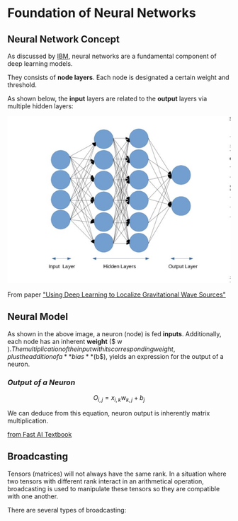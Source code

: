 # Foundation of Neural Networks

## Neural Network Concept

As discussed by [IBM](https://www.ibm.com/topics/neural-networks), neural networks are a fundamental component of deep learning models.

They consists of **node layers**. Each node is designated a certain weight and threshold. 

As shown below, the **input** layers are related to the **output** layers via multiple hidden layers:

<!----------- IMAGE ------------>
<img src="images/NEURAL_NETWORK.jpg">

From paper ["Using Deep Learning to Localize Gravitational Wave Sources"](https://www.researchgate.net/publication/335855384_Using_Deep_Learning_to_Localize_Gravitational_Wave_Sources/figures?lo=1)


## Neural Model 
As shown in the above image, a neuron (node) is fed **inputs**. Additionally, 
each node has an inherent **weight** ($ w $). The multiplication of the input 
with its corresponding weight, plus the addition of a **bias** ($b$), yields 
an expression for the output of a neuron.

### *Output of a Neuron* 

   $$ O_{i,j} = x_{i,k} w_{k,j} + b_{j} $$

We can deduce from this equation, neuron output is inherently matrix multiplication. 

[from Fast AI Textbook](https://nbviewer.org/github/fastai/fastbook/blob/master/17_foundations.ipynb)

## Broadcasting
Tensors (matrices) will not always have the same rank. In a situation where two tensors with different rank interact in an arithmetical operation, broadcasting is used to manipulate these
tensors so they are compatible with one another. 

There are several types of broadcasting: 



